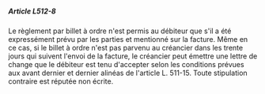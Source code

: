 ##### Article L512-8

Le règlement par billet à ordre n'est permis au débiteur que s'il a été expressément prévu par les parties et mentionné sur la facture. Même en ce cas, si le billet à ordre n'est pas parvenu au créancier dans les trente jours qui suivent l'envoi de la facture, le créancier peut émettre une lettre de change que le débiteur est tenu d'accepter selon les conditions prévues aux avant dernier et dernier alinéas de l'article L. 511-15. Toute stipulation contraire est réputée non écrite.

